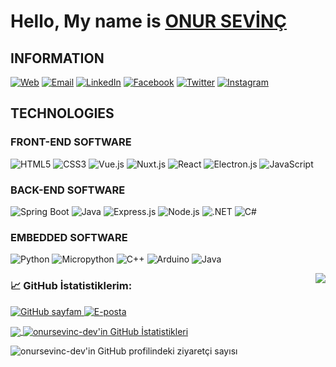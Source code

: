 # Hello, My name is [ONUR SEVİNÇ](https://github.com/onursevinc-dev)

## INFORMATION
[![Web](https://img.shields.io/badge/Web-0078D7?style=for-the-badge&logo=microsoft-edge&logoColor=white)](https://onursevinc.dev)
[![Email](https://img.shields.io/badge/Email-D14836?style=for-the-badge&logo=gmail&logoColor=white)](mailto:onursevinc.dev@gmail.com)
[![LinkedIn](https://img.shields.io/badge/LinkedIn-0077B5?style=for-the-badge&logo=linkedin&logoColor=white)](https://www.linkedin.com/in/onursevinc-dev/)
[![Facebook](https://img.shields.io/badge/Facebook-1877F2?style=for-the-badge&logo=facebook&logoColor=white)](https://www.facebook.com/onursevinc-dev/)
[![Twitter](https://img.shields.io/badge/Twitter-1DA1F2?style=for-the-badge&logo=twitter&logoColor=white)](https://www.twitter.com/onursevinc-dev/)
[![Instagram](https://img.shields.io/badge/Instagram-E4405F?style=for-the-badge&logo=instagram&logoColor=white)](https://www.instagram.com/onursevinc-dev/)


## TECHNOLOGIES

### FRONT-END SOFTWARE

![HTML5](https://img.shields.io/badge/HTML5-E34F26?logo=html5&logoColor=white&style=for-the-badge)
![CSS3](https://img.shields.io/badge/CSS3-1572B6?logo=css3&logoColor=white&style=for-the-badge)
![Vue.js](https://img.shields.io/badge/Vue.js-4FC08D?logo=vue-dot-js&logoColor=white&style=for-the-badge)
![Nuxt.js](https://img.shields.io/badge/Nuxt.js-00C58E?logo=nuxt-dot-js&logoColor=white&style=for-the-badge)
![React](https://img.shields.io/badge/React-20232A?logo=react&logoColor=61DAFB&style=for-the-badge)
![Electron.js](https://img.shields.io/badge/Electron.js-47848F?logo=electron&logoColor=white&style=for-the-badge)
![JavaScript](https://img.shields.io/badge/JavaScript-F7DF1E?logo=javascript&logoColor=black&style=for-the-badge)

### BACK-END SOFTWARE

![Spring Boot](https://img.shields.io/badge/Spring_Boot-6DB33F?logo=spring-boot&logoColor=white&style=for-the-badge)
![Java](https://img.shields.io/badge/Java-ED8B00?logo=java&logoColor=white&style=for-the-badge)
![Express.js](https://img.shields.io/badge/Express.js-000000?logo=express&logoColor=white&style=for-the-badge)
![Node.js](https://img.shields.io/badge/Node.js-43853D?logo=node-dot-js&logoColor=white&style=for-the-badge)
![.NET](https://img.shields.io/badge/.NET-512BD4?logo=.net&logoColor=white&style=for-the-badge)
![C#](https://img.shields.io/badge/C%23-239120?logo=c-sharp&logoColor=white&style=for-the-badge)

### EMBEDDED SOFTWARE

![Python](https://img.shields.io/badge/Python-3776AB?logo=python&logoColor=white&style=for-the-badge)
![Micropython](https://img.shields.io/badge/Micropython-305AAA?logo=python&logoColor=white&style=for-the-badge)
![C++](https://img.shields.io/badge/C++-00599C?logo=c%2B%2B&logoColor=white&style=for-the-badge)
![Arduino](https://img.shields.io/badge/Arduino-00979D?logo=arduino&logoColor=white&style=for-the-badge)
![Java](https://img.shields.io/badge/Java-007396?logo=java&logoColor=white&style=for-the-badge)


<img align="right" src="https://github-readme-stats.vercel.app/api?username=onursevinc-dev&show_icons=true&hide_border=true" />

### 📈 GitHub İstatistiklerim:

<p>
  <a href="https://github.com/onursevinc-dev?tab=repositories">
    <img alt="GitHub sayfam" title="GitHub sayfam" src="https://img.shields.io/badge/-GitHub%20Sayfam-black?style=for-the-badge&logo=github"/>
  </a>
  <a href="[E-posta Adresiniz]">
    <img alt="E-posta" title="E-posta" src="https://img.shields.io/badge/-E--posta-red?style=for-the-badge&logo=gmail&logoColor=white" />
  </a>
</p>

<a href="https://github.com/onursevinc-dev">
  <img align="center" src="https://github-readme-stats.vercel.app/api/top-langs/?username=onursevinc-dev&theme=dark&hide_langs_below=1" />
</a>
<a href="https://github.com/onursevinc-dev">
 <img align="center" src="https://github-readme-stats.vercel.app/api?username=onursevinc-dev&show_icons=true&theme=dark&line_height=27" alt="onursevinc-dev'in GitHub İstatistikleri"/>
</a>

<p align="left"> <img src="https://komarev.com/ghpvc/?username=onursevinc-dev&label=Ziyaretçi%20Sayısı&color=0e75b6&style=flat-square" alt="onursevinc-dev'in GitHub profilindeki ziyaretçi sayısı" /> </p>


